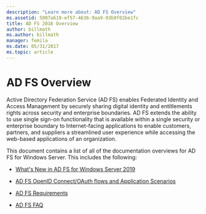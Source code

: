 ```yaml
---
description: "Learn more about: AD FS Overview"
ms.assetid: 5007a619-ef57-4636-9aa9-93b0f02be1fc
title: AD FS 2016 Overview
author: billmath
ms.author: billmath
manager: femila
ms.date: 05/31/2017
ms.topic: article
---
```

# AD FS Overview

Active Directory Federation Service (AD FS) enables Federated Identity and Access Management by securely sharing digital identity and entitlements rights across security and enterprise boundaries. AD FS extends the ability to use single sign-on functionality that is available within a single security or enterprise boundary to Internet-facing applications to enable customers, partners, and suppliers a streamlined user experience while accessing the web-based applications of an organization.

This document contains a list of all of the documentation overviews for AD FS for Windows Server. This includes the following:


* [What's New in AD FS for Windows Server 2019](../ad-fs/overview/whats-new-active-directory-federation-services-windows-server.md)

* [AD FS OpenID Connect/OAuth flows and Application Scenarios](../ad-fs/overview/ad-fs-openid-connect-oauth-flows-scenarios.md)

* [AD FS Requirements](./overview/ad-fs-requirements.md)

* [AD FS FAQ](../ad-fs/overview/AD-FS-FAQ.yml)



